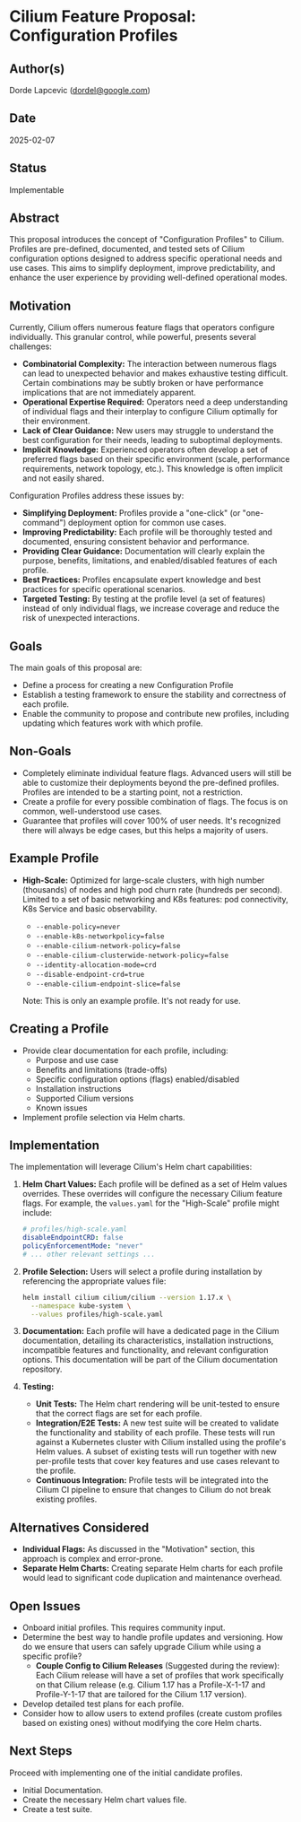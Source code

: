 # Cilium Feature Proposal: Configuration Profiles

## Author(s)

Dorde Lapcevic (dordel@google.com)

## Date

2025-02-07

## Status

Implementable

## Abstract

This proposal introduces the concept of "Configuration Profiles" to Cilium.  Profiles are pre-defined, documented, and tested sets of Cilium configuration options designed to address specific operational needs and use cases.  This aims to simplify deployment, improve predictability, and enhance the user experience by providing well-defined operational modes.

## Motivation

Currently, Cilium offers numerous feature flags that operators configure individually.  This granular control, while powerful, presents several challenges:

*   **Combinatorial Complexity:** The interaction between numerous flags can lead to unexpected behavior and makes exhaustive testing difficult.  Certain combinations may be subtly broken or have performance implications that are not immediately apparent.
*   **Operational Expertise Required:**  Operators need a deep understanding of individual flags and their interplay to configure Cilium optimally for their environment.
*   **Lack of Clear Guidance:**  New users may struggle to understand the best configuration for their needs, leading to suboptimal deployments.
*   **Implicit Knowledge:**  Experienced operators often develop a set of preferred flags based on their specific environment (scale, performance requirements, network topology, etc.). This knowledge is often implicit and not easily shared.

Configuration Profiles address these issues by:

*   **Simplifying Deployment:**  Profiles provide a "one-click" (or "one-command") deployment option for common use cases.
*   **Improving Predictability:**  Each profile will be thoroughly tested and documented, ensuring consistent behavior and performance.
*   **Providing Clear Guidance:** Documentation will clearly explain the purpose, benefits, limitations, and enabled/disabled features of each profile.
*   **Best Practices:** Profiles encapsulate expert knowledge and best practices for specific operational scenarios.
*   **Targeted Testing:** By testing at the profile level (a set of features) instead of only individual flags, we increase coverage and reduce the risk of unexpected interactions.

## Goals

The main goals of this proposal are:
*   Define a process for creating a new Configuration Profile
*   Establish a testing framework to ensure the stability and correctness of each profile.
*   Enable the community to propose and contribute new profiles, including updating which features work with which profile.

## Non-Goals

*   Completely eliminate individual feature flags.  Advanced users will still be able to customize their deployments beyond the pre-defined profiles.  Profiles are intended to be a starting point, not a restriction.
*   Create a profile for every possible combination of flags.  The focus is on common, well-understood use cases.
*   Guarantee that profiles will cover 100% of user needs. It's recognized there will always be edge cases, but this helps a majority of users.

## Example Profile

*   **High-Scale:**  Optimized for large-scale clusters, with high number (thousands) of nodes and high pod churn rate (hundreds per second). Limited to a set of basic networking and K8s features: pod connectivity, K8s Service and basic observability.
    *   `--enable-policy=never`
    *   `--enable-k8s-networkpolicy=false`
    *   `--enable-cilium-network-policy=false`
    *   `--enable-cilium-clusterwide-network-policy=false`
    *   `--identity-allocation-mode=crd`
    *   `--disable-endpoint-crd=true`
    *   `--enable-cilium-endpoint-slice=false`

    Note: This is only an example profile. It's not ready for use.

## Creating a Profile

*   Provide clear documentation for each profile, including:
    *   Purpose and use case
    *   Benefits and limitations (trade-offs)
    *   Specific configuration options (flags) enabled/disabled
    *   Installation instructions
    *   Supported Cilium versions
    *   Known issues
*   Implement profile selection via Helm charts.

## Implementation

The implementation will leverage Cilium's Helm chart capabilities:

1.  **Helm Chart Values:**  Each profile will be defined as a set of Helm values overrides.  These overrides will configure the necessary Cilium feature flags.  For example, the `values.yaml` for the "High-Scale" profile might include:

    ```yaml
    # profiles/high-scale.yaml
    disableEndpointCRD: false
    policyEnforcementMode: "never"
    # ... other relevant settings ...
    ```

2.  **Profile Selection:** Users will select a profile during installation by referencing the appropriate values file:

    ```bash
    helm install cilium cilium/cilium --version 1.17.x \
      --namespace kube-system \
      --values profiles/high-scale.yaml
    ```

3.  **Documentation:** Each profile will have a dedicated page in the Cilium documentation, detailing its characteristics, installation instructions, incompatible features and functionality, and relevant configuration options.  This documentation will be part of the Cilium documentation repository.

4. **Testing:**
    *   **Unit Tests:** The Helm chart rendering will be unit-tested to ensure that the correct flags are set for each profile.
    *   **Integration/E2E Tests:**  A new test suite will be created to validate the functionality and stability of each profile. These tests will run against a Kubernetes cluster with Cilium installed using the profile's Helm values. A subset of existing tests will run together with new per-profile tests that cover key features and use cases relevant to the profile.
    *   **Continuous Integration:** Profile tests will be integrated into the Cilium CI pipeline to ensure that changes to Cilium do not break existing profiles.

## Alternatives Considered

*   **Individual Flags:**  As discussed in the "Motivation" section, this approach is complex and error-prone.
*   **Separate Helm Charts:**  Creating separate Helm charts for each profile would lead to significant code duplication and maintenance overhead.

## Open Issues

*   Onboard initial profiles. This requires community input.
*   Determine the best way to handle profile updates and versioning.  How do we ensure that users can safely upgrade Cilium while using a specific profile?
    *   **Couple Config to Cilium Releases** (Suggested during the review): Each Cilium release will have a set of profiles that work specifically on that Cilium release (e.g. Cilium 1.17 has a Profile-X-1-17 and Profile-Y-1-17 that are tailored for the Cilium 1.17 version).
*   Develop detailed test plans for each profile.
*   Consider how to allow users to extend profiles (create custom profiles based on existing ones) without modifying the core Helm charts.

## Next Steps

Proceed with implementing one of the initial candidate profiles.
* Initial Documentation.
* Create the necessary Helm chart values file.
* Create a test suite.
